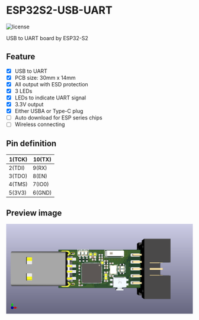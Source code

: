# ESP32S2-USB-UART

![license](https://img.shields.io/github/license/TDA-2030/esp32s2-usb-uart)

USB to UART board by ESP32-S2

## Feature

- [x] USB to UART
- [x] PCB size: 30mm x 14mm
- [x] All output with ESD protection
- [x] 3 LEDs
- [x] LEDs to indicate UART signal
- [x] 3.3V output
- [x] Either USBA or Type-C plug
- [ ] Auto download for ESP series chips
- [ ] Wireless connecting

## Pin definition

| 1(TCK) | 10(TX) |
| ------ | ------ |
| 2(TDI) | 9(RX)  |
| 3(TDO) | 8(EN)  |
| 4(TMS) | 7(IO0) |
| 5(3V3) | 6(GND) |



## Preview image

![front](./picture/front.png)
